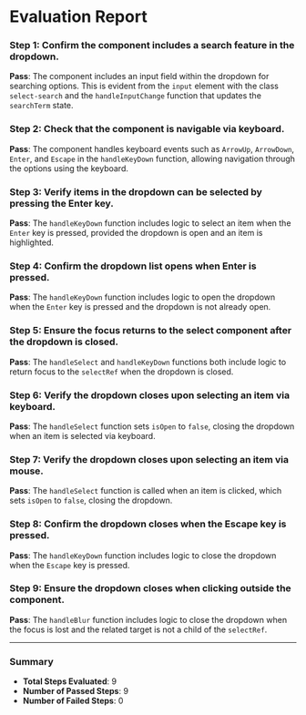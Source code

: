 # Evaluation Report

### Step 1: Confirm the component includes a search feature in the dropdown.
**Pass**: The component includes an input field within the dropdown for searching options. This is evident from the `input` element with the class `select-search` and the `handleInputChange` function that updates the `searchTerm` state.

### Step 2: Check that the component is navigable via keyboard.
**Pass**: The component handles keyboard events such as `ArrowUp`, `ArrowDown`, `Enter`, and `Escape` in the `handleKeyDown` function, allowing navigation through the options using the keyboard.

### Step 3: Verify items in the dropdown can be selected by pressing the Enter key.
**Pass**: The `handleKeyDown` function includes logic to select an item when the `Enter` key is pressed, provided the dropdown is open and an item is highlighted.

### Step 4: Confirm the dropdown list opens when Enter is pressed.
**Pass**: The `handleKeyDown` function includes logic to open the dropdown when the `Enter` key is pressed and the dropdown is not already open.

### Step 5: Ensure the focus returns to the select component after the dropdown is closed.
**Pass**: The `handleSelect` and `handleKeyDown` functions both include logic to return focus to the `selectRef` when the dropdown is closed.

### Step 6: Verify the dropdown closes upon selecting an item via keyboard.
**Pass**: The `handleSelect` function sets `isOpen` to `false`, closing the dropdown when an item is selected via keyboard.

### Step 7: Verify the dropdown closes upon selecting an item via mouse.
**Pass**: The `handleSelect` function is called when an item is clicked, which sets `isOpen` to `false`, closing the dropdown.

### Step 8: Confirm the dropdown closes when the Escape key is pressed.
**Pass**: The `handleKeyDown` function includes logic to close the dropdown when the `Escape` key is pressed.

### Step 9: Ensure the dropdown closes when clicking outside the component.
**Pass**: The `handleBlur` function includes logic to close the dropdown when the focus is lost and the related target is not a child of the `selectRef`.

---

### Summary
- **Total Steps Evaluated**: 9
- **Number of Passed Steps**: 9
- **Number of Failed Steps**: 0